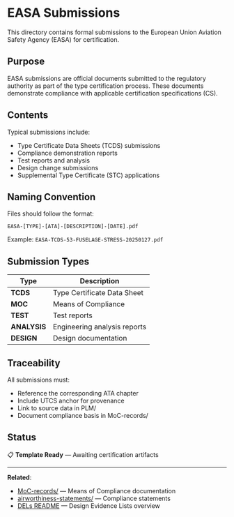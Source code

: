 # EASA Submissions

This directory contains formal submissions to the European Union Aviation Safety Agency (EASA) for certification.

## Purpose

EASA submissions are official documents submitted to the regulatory authority as part of the type certification process. These documents demonstrate compliance with applicable certification specifications (CS).

## Contents

Typical submissions include:
- Type Certificate Data Sheets (TCDS) submissions
- Compliance demonstration reports
- Test reports and analysis
- Design change submissions
- Supplemental Type Certificate (STC) applications

## Naming Convention

Files should follow the format:
```
EASA-[TYPE]-[ATA]-[DESCRIPTION]-[DATE].pdf
```

Example: `EASA-TCDS-53-FUSELAGE-STRESS-20250127.pdf`

## Submission Types

| Type | Description |
|------|-------------|
| **TCDS** | Type Certificate Data Sheet |
| **MOC** | Means of Compliance |
| **TEST** | Test reports |
| **ANALYSIS** | Engineering analysis reports |
| **DESIGN** | Design documentation |

## Traceability

All submissions must:
- Reference the corresponding ATA chapter
- Include UTCS anchor for provenance
- Link to source data in PLM/
- Document compliance basis in MoC-records/

## Status

📋 **Template Ready** — Awaiting certification artifacts

---

**Related**:
- [MoC-records/](../MoC-records/) — Means of Compliance documentation
- [airworthiness-statements/](../airworthiness-statements/) — Compliance statements
- [DELs README](../README.md) — Design Evidence Lists overview
